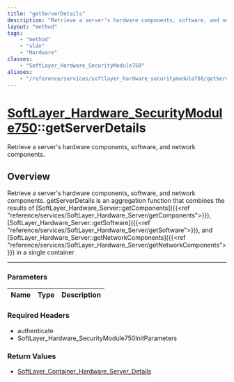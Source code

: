 ```yaml
---
title: "getServerDetails"
description: "Retrieve a server's hardware components, software, and network components. getServerDetails is an aggregation function t... "
layout: "method"
tags:
    - "method"
    - "sldn"
    - "Hardware"
classes:
    - "SoftLayer_Hardware_SecurityModule750"
aliases:
    - "/reference/services/softlayer_hardware_securitymodule750/getServerDetails"
---
```

# [SoftLayer_Hardware_SecurityModule750](/reference/services/SoftLayer_Hardware_SecurityModule750)::getServerDetails


Retrieve a server's hardware components, software, and network components.


## Overview 
Retrieve a server's hardware components, software, and network components. getServerDetails is an aggregation function that combines the results of [SoftLayer_Hardware_Server::getComponents]({{<ref "reference/services/SoftLayer_Hardware_Server/getComponents">}}), [SoftLayer_Hardware_Server::getSoftware]({{<ref "reference/services/SoftLayer_Hardware_Server/getSoftware">}}), and [SoftLayer_Hardware_Server::getNetworkComponents]({{<ref "reference/services/SoftLayer_Hardware_Server/getNetworkComponents">}}) in a single container. 

-----

### Parameters 
|Name | Type | Description |
| --- | --- | --- |


### Required Headers
* authenticate
* SoftLayer_Hardware_SecurityModule750InitParameters


### Return Values
* <a href='/reference/datatypes/SoftLayer_Container_Hardware_Server_Details'>SoftLayer_Container_Hardware_Server_Details </a>





